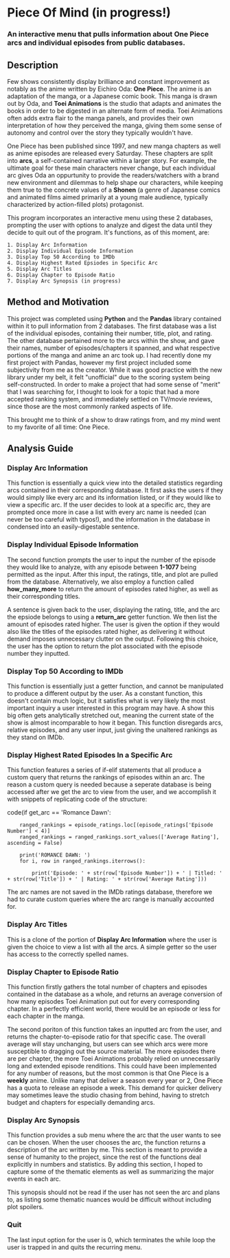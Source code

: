 # Piece Of Mind (in progress!)
### An interactive menu that pulls information about One Piece arcs and individual episodes from public databases.

## Description
Few shows consistently display brilliance and constant improvement as notably as the anime written by Eichiro Oda: **One Piece**. The anime is an adaptation of the manga, or a Japanese
comic book. This manga is drawn out by Oda, and **Toei Animations** is the studio that adapts and animates the books in order to be digested in an alternate
form of media. Toei Animations often adds extra flair to the manga panels, and provides their own interpretation of how they perceived the manga, giving them some sense
of autonomy and control over the story they typically wouldn't have. 

One Piece has been published since 1997, and new manga chapters as well as anime episodes are released every Saturday.
These chapters are split into **arcs**, a self-contained narrative within a larger story. For example, the ultimate goal for these main characters never change, but each individual arc
gives Oda an oppurtunity to provide the readers/watchers with a brand new environment and dilemmas to help shape our characters, while keeping them true to the concrete values 
of a **Shonen** (a genre of Japanese comics and animated films aimed primarily at a young male audience, typically characterized by action-filled plots) protagonist.

This program incorporates an interactive menu using these 2 databases, prompting the user with options to analyze and digest the data until they decide to quit
out of the program. It's functions, as of this moment, are:
    
    1. Display Arc Information
    2. Display Individual Episode Information
    3. Display Top 50 According to IMDb
    4. Display Highest Rated Epsiodes in Specific Arc
    5. Display Arc Titles
    6. Display Chapter to Episode Ratio
    7. Display Arc Synopsis (in progress)

## Method and Motivation
This project was completed using **Python** and the **Pandas** library contained within it to pull information from 2 databases. The first database was a list of the individual episodes,
containing their number, title, plot, and rating. The other database pertained more to the arcs within the show, and gave their names, number of episodes/chapters it spanned, and what 
respective portions of the manga and anime an arc took up. I had recently done my first project with Pandas, however my first project included some subjectivity from me as the creator.
While it was good practice with the new library under my belt, it felt "unofficial" due to the scoring system being self-constructed. In order to make a project that had some sense of
"merit" that I was searching for, I thought to look for a topic that had a more accepted ranking system, and immediately settled on TV/movie reviews, since those are the most commonly
ranked aspects of life. 

This brought me to think of a show to draw ratings from, and my mind went to my favorite of all time: One Piece.

## Analysis Guide
### Display Arc Information
This function is essentially a quick view into the detailed statistics regarding arcs contained in their corresponding database. It first asks the users if they
would simply like every arc and its information listed, or if they would like to view a specific arc. If the user decides to look at a specific arc, they are prompted
once more in case a list with every arc name is needed (can never be too careful with typos!), and the information in the database in condensed into an easily-digestable 
sentence.

### Display Individual Episode Information
The second function prompts the user to input the number of the episode they would like to analyze, with any episode between **1-1077** being permitted as the input. After this input,
the ratings, title, and plot are pulled from the database. Alternatively, we also employ a function called **how_many_more** to return the amount of episodes rated higher, as 
well as their corresponding titles. 

A sentence is given back to the user, displaying the rating, title, and the arc the epsiode belongs to using a **return_arc** getter function. We then list the amount of episodes
rated higher. The user is given the option if they would also like the titles of the episodes rated higher, as delivering it without demand imposes unnecessary clutter on the output.
Following this choice, the user has the option to return the plot associated with the episode number they inputted.

### Display Top 50 According to IMDb
This function is essentially just a getter function, and cannot be manipulated to produce a different output by the user. As a constant function, this doesn't contain much logic,
but it satisfies what is very likely the most important inquiry a user interested in this program may have. A show this big often gets analytically stretched out, meaning the current state
of the show is almost incomparable to how it began. This function disregards arcs, relative episodes, and any user input, just giving the unaltered rankings as they stand on IMDb.

### Display Highest Rated Episodes In a Specific Arc
This function features a series of if-elif statements that all produce a custom query that returns the rankings of episodes within an arc. The reason a custom query is needed because
a seperate database is being accessed after we get the arc to view from the user, and we accomplish it with snippets of replicating code of the structure:

code(if get_arc == 'Romance Dawn':
        
        ranged_rankings = episode_ratings.loc[(episode_ratings['Episode Number'] < 4)]  
        ranged_rankings = ranged_rankings.sort_values(['Average Rating'], ascending = False)
        
        print('ROMANCE DAWN: ')
        for i, row in ranged_rankings.iterrows():
            
            print('Episode: ' + str(row['Episode Number']) + ' | Titled: ' + str(row['Title']) + ' | Rating: ' + str(row['Average Rating']))

The arc names are not saved in the IMDb ratings database, therefore we had to curate custom queries where the arc range is manually accounted for.

### Display Arc Titles
This is a clone of the portion of **Display Arc Information** where the user is given the choice to view a list with all the arcs. A simple getter so the user has access to the correctly
spelled names.

### Display Chapter to Episode Ratio
This function firstly gathers the total number of chapters and episodes contained in the database as a whole, and returns an average conversion of how many episodes Toei
Animation put out for every corresponding chapter. In a perfectly efficient world, there would be an episode or less for each chapter in the manga.

The second poriton of this function takes an inputted arc from the user, and returns the chapter-to-episode ratio for that specific case.
The overall average will stay unchanging, but users can see which arcs were more susceptible to dragging out the source material. The more episodes there are per chapter,
the more Toei Animations probably relied on unnecessarily long and extended episode renditions. This could have been implemented for any number of reasons, but the most common
is that One Piece is a **weekly** anime. Unlike many that deliver a season every year or 2, One Piece has a quota to release an episode a week.
This demand for quicker delivery may sometimes leave the studio chasing from behind, having to stretch budget and chapters for especially demanding arcs. 

### Display Arc Synopsis
This function provides a sub menu where the arc that the user wants to see can be chosen. When the user chooses the arc, the function returns a description
of the arc written by me. This section is meant to provide a sense of humanity to the project, since the rest of the functions deal explicitly in numbers and 
statistics. By adding this section, I hoped to capture some of the thematic elements as well as summarizing the major events in each arc. 

This synopsis should not be read if the user has not seen the arc and plans to, as listing some thematic nuances would be difficult without including plot spoilers.

### Quit
The last input option for the user is 0, which terminates the while loop the user is trapped in and quits the recurring menu. 
